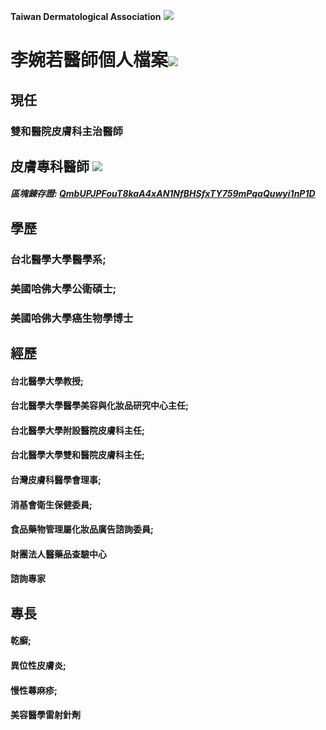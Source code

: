 **Taiwan Dermatological Association**
![](https://i.imgur.com/c4PrZud.png)
# 李婉若醫師個人檔案![](https://i.imgur.com/LwxVHcd.png)


## 現任

### 雙和醫院皮膚科主治醫師 



## 皮膚專科醫師 ![](https://i.imgur.com/JP4b3IN.png)

##### 區塊錬存證: [QmbUPJPFouT8kaA4xAN1NfBHSfxTY759mPqaQuwyi1nP1D](https://explore.ipld.io/#/explore/QmbUPJPFouT8kaA4xAN1NfBHSfxTY759mPqaQuwyi1nP1D)


## 學歷

### 台北醫學大學醫學系;

### 美國哈佛大學公衛碩士;

### 美國哈佛大學癌生物學博士



## 經歷

#### 台北醫學大學教授;

#### 台北醫學大學醫學美容與化妝品研究中心主任;

#### 台北醫學大學附設醫院皮膚科主任;

#### 台北醫學大學雙和醫院皮膚科主任;

#### 台灣皮膚科醫學會理事;

#### 消基會衛生保健委員;

#### 食品藥物管理屬化妝品廣告諮詢委員;

#### 財團法人醫藥品查驗中心

#### 諮詢專家



## 專長

#### 乾癬;

#### 異位性皮膚炎;

#### 慢性蕁麻疹;

#### 美容醫學雷射針劑




